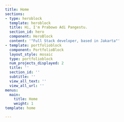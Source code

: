 ```yaml
---
title: Home
sections:
- type: heroblock
  template: heroblock
  title: Hi, I'm Prabowo Adi Pangestu.
  section_id: hero
  component: HeroBlock
  content: '"Full Stack developer, based in Jakarta"'
- template: portfolioblock
  component: PortfolioBlock
  layout_style: mosaic
  type: portfolioblock
  num_projects_displayed: 2
  title: ''
  section_id: ''
  subtitle: ''
  view_all_text: ''
  view_all_url: ''
menus:
  main:
    title: Home
    weight: 1
template: home

---
```

